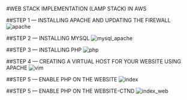 #WEB STACK IMPLEMENTATION (LAMP STACK) IN AWS

##STEP 1 — INSTALLING APACHE AND UPDATING THE FIREWALL
![apache](https://user-images.githubusercontent.com/33351638/146065372-94d31ee6-0359-49fb-a780-cd938528dc5d.JPG)

##STEP 2 — INSTALLING MYSQL
![mysql_apache](https://user-images.githubusercontent.com/33351638/146065393-19f3dbdf-471b-40e6-a8b0-31a92b9f5b4c.JPG)

##STEP 3 — INSTALLING PHP
![php](https://user-images.githubusercontent.com/33351638/146065397-16a6f968-d055-4450-b1cd-85f40af5dadb.JPG)

##STEP 4 — CREATING A VIRTUAL HOST FOR YOUR WEBSITE USING APACHE
![vim](https://user-images.githubusercontent.com/33351638/146065403-ffd940fe-a409-4433-aeac-c06b6f3cba6c.JPG)

##STEP 5 — ENABLE PHP ON THE WEBSITE
![index](https://user-images.githubusercontent.com/33351638/146065382-8042d174-7a9b-403d-9453-a5b29052c72a.JPG)

##STEP 5 — ENABLE PHP ON THE WEBSITE-CTND
![index_web](https://user-images.githubusercontent.com/33351638/146065389-26b00c06-5658-4974-8191-3d70c5a9402f.JPG)

